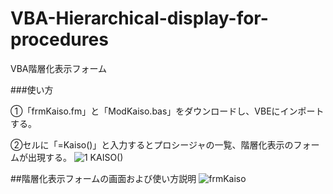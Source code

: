 # VBA-Hierarchical-display-for-procedures
VBA階層化表示フォーム

###使い方

①「frmKaiso.fm」と「ModKaiso.bas」をダウンロードし、VBEにインポートする。

②セルに「=Kaiso()」と入力するとプロシージャの一覧、階層化表示のフォームが出現する。
![1 KAISO()](https://user-images.githubusercontent.com/73621859/126260383-018720ef-904d-48ed-a82c-41041c497c89.jpg)

##階層化表示フォームの画面および使い方説明
![frmKaiso](https://user-images.githubusercontent.com/73621859/126260440-a3281d47-4e22-4098-b531-a1ca055104b7.jpg)
